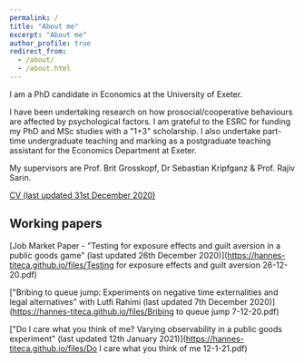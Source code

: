 ```yaml
---
permalink: /
title: "About me"
excerpt: "About me"
author_profile: true
redirect_from: 
  - /about/
  - /about.html
---
```

I am a PhD candidate in Economics at the University of Exeter.

I have been undertaking research on how prosocial/cooperative behaviours are affected by psychological factors. I am grateful to the ESRC for funding my PhD and MSc studies with a "1+3" scholarship. I also undertake part-time undergraduate teaching and marking as a postgraduate teaching assistant for the Economics Department at Exeter.

My supervisors are Prof. Brit Grosskopf, Dr Sebastian Kripfganz & Prof. Rajiv Sarin.

[CV (last updated 31st December 2020)](https://hannes-titeca.github.io/files/CV.pdf)


## Working papers


[Job Market Paper - "Testing for exposure effects and guilt aversion in a public goods game" (last updated 26th December 2020)](https://hannes-titeca.github.io/files/Testing for exposure effects and guilt aversion 26-12-20.pdf)

["Bribing to queue jump:  Experiments on negative time externalities and legal alternatives" with Lutfi Rahimi (last updated 7th December 2020)](https://hannes-titeca.github.io/files/Bribing to queue jump 7-12-20.pdf)

["Do I care what you think of me?  Varying observability in a public goods experiment" (last updated 12th January 2021)](https://hannes-titeca.github.io/files/Do I care what you think of me 12-1-21.pdf)